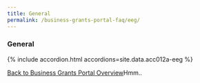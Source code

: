 ```yaml
---
title: General
permalink: /business-grants-portal-faq/eeg/
---
```


### General

{% include accordion.html accordions=site.data.acc012a-eeg %}

[Back to Business Grants Portal Overview](/business-grants-portal/)Hmm.. 